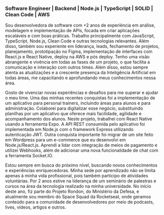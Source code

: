 ### Software Engineer | Backend | Node.js | TypeScript | SOLID | Clean Code | AWS

Sou desenvolvedora de software com +2 anos de experiência em análise, modelagem e implementação de APIs, focada em criar aplicações escaláveis e com boas práticas. Trabalho principalmente com JavaScript, TypeScript, Node.js, Clean Code e outras tecnologias relevantes. Além disso, também sou experiente em liderança, leads, fechamento de projetos, planejamento, prototipação no Figma, implementação de interfaces com React.js e React Native, deploy na AWS e pós deploy. Tenho uma visão abrangente e vivência em todas as fases de um projeto, o que facilita a comunicação e interação com outros times. Além disso, estou sempre atenta as atualizações e a crescente presença da Inteligência Artificial em todas áreas, me capacitando e aprofundando meus conhecimentos nessa área.

Gosto de vivenciar novas experiências e desafios para me superar e ajudar o meu time. Uma das minhas recentes conquistas foi a implementação de um aplicativo para personal trainers, incluindo áreas para alunos e para administração. Colaborei para digitalizar esse negócio, substituindo planilhas por um aplicativo que oferece mais facilidade, agilidade e acompanhamento dos alunos. Neste projeto, trabalhei com React Native usando a ferramenta Expo. A API REST consumida pelo aplicativo foi implementada em Node.js com o framework Express utilizando autenticação JWT. Outra conquista importante foi migrar de um site feito em Wordpress para um e-commerce que eu desenvolvi em Node.js/React.js. Aprendi a lidar com integração de meios de pagamento e utilizei Webhooks, além de adicionar uma nova funcionalidade de chat com a ferramenta Socket.IO.

Estou sempre em busca do próximo nível, buscando novos conhecimentos e experiências enriquecedoras. Minha sede por aprendizado não se limita apenas à minha vida profissional, pois também participo de atividades voluntárias. Por 2 anos estive na liderança de um seminário de palestras e cursos na área da tecnologia realizado na minha universidade. No início deste ano, fiz parte do Projeto Rondon, do Ministério da Defesa, e atualmente sou membro do Space Squad da Rocketseat, onde geramos conteúdo para a comunidade de desenvolvedores por meio de podcasts, lives, vídeos, artigos e outros.


